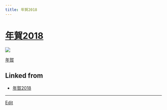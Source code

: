 ```yaml
---
title: 年賀2018
---
```

# [年賀2018](/年賀2018)

![](https://i.gyazo.com/d74dcfdddee93b27ca84489a54dbf736.png)

[年賀](/年賀)



## Linked from

* [年賀2018](/年賀2018)


----
[Edit](https://github.com/vitroid/vitroid.github.io/edit/master/MD/年賀2018.md)
